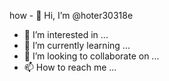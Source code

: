 how - 👋 Hi, I’m @hoter30318e
- 👀 I’m interested in ...
- 🌱 I’m currently learning ...
- 💞️ I’m looking to collaborate on ...
- 📫 How to reach me ...

<!---
hoter30318e/hoter30318e is a ✨ special ✨ repository because its `README.md` (this file) appears on your GitHub profile.
You can click the Preview link to take a look at your changes.
--->
